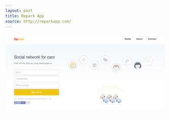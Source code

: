 ```yaml
---
layout: post
title: Repark App
source: http://reparkapp.com/
---
```


<img src="/img/statap_img/reparkapp.png">

